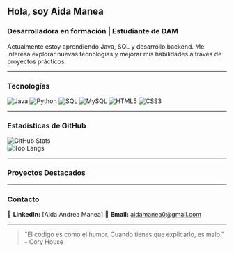 ## Hola, soy Aida Manea

### Desarrolladora en formación | Estudiante de DAM  

Actualmente estoy aprendiendo Java, SQL y desarrollo backend. Me interesa explorar nuevas tecnologías y mejorar mis habilidades a través de proyectos prácticos.

---  

### Tecnologías

![Java](https://img.shields.io/badge/Java-ED8B00?style=for-the-badge&logo=java&logoColor=white)
![Python](https://img.shields.io/badge/Python-3776AB?style=for-the-badge&logo=python&logoColor=white)
![SQL](https://img.shields.io/badge/SQL-4479A1?style=for-the-badge&logo=postgresql&logoColor=white)
![MySQL](https://img.shields.io/badge/MySQL-4479A1?style=for-the-badge&logo=mysql&logoColor=white)
![HTML5](https://img.shields.io/badge/HTML5-E34F26?style=for-the-badge&logo=html5&logoColor=white)
![CSS3](https://img.shields.io/badge/CSS3-1572B6?style=for-the-badge&logo=css3&logoColor=white)

---  

### Estadísticas de GitHub

![GitHub Stats](https://github-readme-stats.vercel.app/api?username=tuusuario&show_icons=true&theme=radical)  
![Top Langs](https://github-readme-stats.vercel.app/api/top-langs/?username=tuusuario&layout=compact&theme=radical)  

---  

### Proyectos Destacados



---  

### Contacto

📌 **LinkedIn:** [Aida Andrea Manea] 
📧 **Email:** [aidamanea0@gmail.com](mailto:aidamanea0@gmail.com)  

---  

> "El código es como el humor. Cuando tienes que explicarlo, es malo." - Cory House
